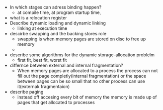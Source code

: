 - In which stages can adress binding happen?
	- at compile time, at program startup time,
- what is a relocation register
- Describe dynamic loading and dynamic linking
	- linking at execution time
- descirbe swapping and the backing stores role 
	- swapping is when memory pages are stored on disc to free up memory
	- 
- describe some algorithms for the dynamic storage-allocation problelm
	- first fit, best fit, worst fit
- differnce between external and internal fragmentation?
	- When memory pages are allocated to a process the process can not fill out the page completly(internal fragmentation) or the space between pages can be so small that no other process can use it(externak fragmentaion)
- describe paging
	-  instead off accesing every bit of memory the memory is made up of pages that get allocated to processes